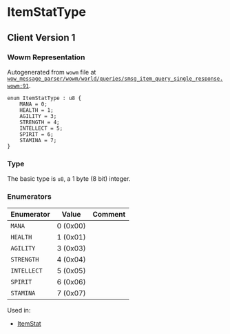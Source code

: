 # ItemStatType

## Client Version 1

### Wowm Representation

Autogenerated from `wowm` file at [`wow_message_parser/wowm/world/queries/smsg_item_query_single_response.wowm:91`](https://github.com/gtker/wow_messages/tree/main/wow_message_parser/wowm/world/queries/smsg_item_query_single_response.wowm#L91).

```rust,ignore
enum ItemStatType : u8 {
    MANA = 0;
    HEALTH = 1;
    AGILITY = 3;
    STRENGTH = 4;
    INTELLECT = 5;
    SPIRIT = 6;
    STAMINA = 7;
}
```
### Type
The basic type is `u8`, a 1 byte (8 bit) integer.
### Enumerators
| Enumerator | Value  | Comment |
| --------- | -------- | ------- |
| `MANA` | 0 (0x00) |  |
| `HEALTH` | 1 (0x01) |  |
| `AGILITY` | 3 (0x03) |  |
| `STRENGTH` | 4 (0x04) |  |
| `INTELLECT` | 5 (0x05) |  |
| `SPIRIT` | 6 (0x06) |  |
| `STAMINA` | 7 (0x07) |  |

Used in:
* [ItemStat](itemstat.md)

